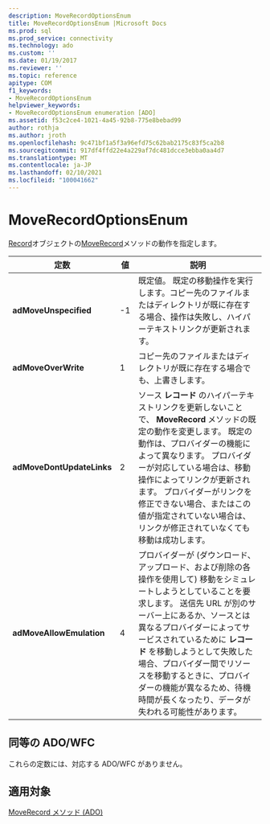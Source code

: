 ```yaml
---
description: MoveRecordOptionsEnum
title: MoveRecordOptionsEnum |Microsoft Docs
ms.prod: sql
ms.prod_service: connectivity
ms.technology: ado
ms.custom: ''
ms.date: 01/19/2017
ms.reviewer: ''
ms.topic: reference
apitype: COM
f1_keywords:
- MoveRecordOptionsEnum
helpviewer_keywords:
- MoveRecordOptionsEnum enumeration [ADO]
ms.assetid: f53c2ce4-1021-4a45-92b8-775e8bebad99
author: rothja
ms.author: jroth
ms.openlocfilehash: 9c471bf1a5f3a96efd75c62bab2175c83f5ca2b8
ms.sourcegitcommit: 917df4ffd22e4a229af7dc481dcce3ebba0aa4d7
ms.translationtype: MT
ms.contentlocale: ja-JP
ms.lasthandoff: 02/10/2021
ms.locfileid: "100041662"
---
```

# <a name="moverecordoptionsenum"></a>MoveRecordOptionsEnum
[Record](./record-object-ado.md)オブジェクトの[MoveRecord](./moverecord-method-ado.md)メソッドの動作を指定します。  
  
|定数|値|説明|  
|--------------|-----------|-----------------|  
|**adMoveUnspecified**|-1|既定値。 既定の移動操作を実行します。コピー先のファイルまたはディレクトリが既に存在する場合、操作は失敗し、ハイパーテキストリンクが更新されます。|  
|**adMoveOverWrite**|1|コピー先のファイルまたはディレクトリが既に存在する場合でも、上書きします。|  
|**adMoveDontUpdateLinks**|2|ソース **レコード** のハイパーテキストリンクを更新しないことで、 **MoveRecord** メソッドの既定の動作を変更します。 既定の動作は、プロバイダーの機能によって異なります。 プロバイダーが対応している場合は、移動操作によってリンクが更新されます。 プロバイダーがリンクを修正できない場合、またはこの値が指定されていない場合は、リンクが修正されていなくても移動は成功します。|  
|**adMoveAllowEmulation**|4|プロバイダーが (ダウンロード、アップロード、および削除の各操作を使用して) 移動をシミュレートしようとしていることを要求します。 送信先 URL が別のサーバー上にあるか、ソースとは異なるプロバイダーによってサービスされているために **レコード** を移動しようとして失敗した場合、プロバイダー間でリソースを移動するときに、プロバイダーの機能が異なるため、待機時間が長くなったり、データが失われる可能性があります。|  
  
## <a name="adowfc-equivalent"></a>同等の ADO/WFC  
 これらの定数には、対応する ADO/WFC がありません。  
  
## <a name="applies-to"></a>適用対象  
 [MoveRecord メソッド (ADO)](./moverecord-method-ado.md)